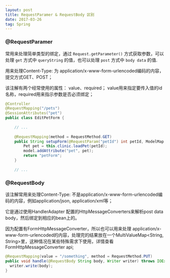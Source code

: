 ```yaml
---
layout: post
title: RequestParamer & RequestBody 区别
date: 2017-03-26
tag: Spring
---
```


### @RequestParamer

常用来处理简单类型的绑定，通过 `Request.getParameter()` 方式获取参数，可以处理  `get` 方式中 `queryString` 的值，也可以处理 `post` 方式中 `body data` 的值.

用来处理Content-Type: 为 application/x-www-form-urlencoded编码的内容，提交方式GET、POST；

该注解有两个经常使用的属性： value、required； value用来指定要传入值的id名称，required用来指示参数是否必须绑定；

```java
@Controller  
@RequestMapping("/pets")  
@SessionAttributes("pet")  
public class EditPetForm {  
  
    // ...  
  
    @RequestMapping(method = RequestMethod.GET)  
    public String setupForm(@RequestParam("petId") int petId, ModelMap model) {  
        Pet pet = this.clinic.loadPet(petId);  
        model.addAttribute("pet", pet);  
        return "petForm";  
    }  
  
    // ... 
```

### @RequestBody

该注解常用来处理Content-Type: 不是application/x-www-form-urlencoded编码的内容，例如application/json, application/xml等；

它是通过使用HandlerAdapter 配置的HttpMessageConverters来解析post data body，然后绑定到相应的bean上的。

因为配置有FormHttpMessageConverter，所以也可以用来处理 application/x-www-form-urlencoded的内容，处理完的结果放在一个MultiValueMap<String, String>里，这种情况在某些特殊需求下使用，详情查看FormHttpMessageConverter api;

```java
@RequestMapping(value = "/something", method = RequestMethod.PUT)  
public void handle(@RequestBody String body, Writer writer) throws IOException {  
  writer.write(body);  
}  
```